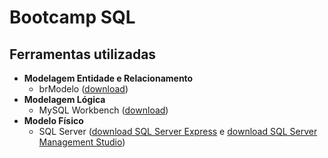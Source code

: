 # Bootcamp SQL

## Ferramentas utilizadas
- **Modelagem Entidade e Relacionamento**
  - brModelo ([download](https://sourceforge.net/projects/brmodelo/))
- **Modelagem Lógica**
  - MySQL Workbench ([download](https://www.mysql.com/products/workbench/))
- **Modelo Físico**
  - SQL Server ([download SQL Server Express](https://www.microsoft.com/pt-br/download/details.aspx?id=101064) e [download SQL Server Management Studio](https://docs.microsoft.com/pt-br/sql/ssms/download-sql-server-management-studio-ssms?view=sql-server-ver16))
